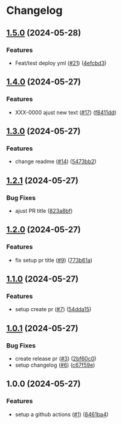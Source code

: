 # Changelog

## [1.5.0](https://github.com/guilhermetavares/release-train/compare/develop-v1.4.0...develop-v1.5.0) (2024-05-28)


### Features

* Feat/test deploy yml ([#21](https://github.com/guilhermetavares/release-train/issues/21)) ([4efcbd3](https://github.com/guilhermetavares/release-train/commit/4efcbd351bea2f3727f9af79da5702e007af79c5))

## [1.4.0](https://github.com/guilhermetavares/release-train/compare/develop-v1.3.0...develop-v1.4.0) (2024-05-27)


### Features

* XXX-0000 ajust new text ([#17](https://github.com/guilhermetavares/release-train/issues/17)) ([f8411dd](https://github.com/guilhermetavares/release-train/commit/f8411ddf1730f6cfc0b497f5ee9c3604de6ecfde))

## [1.3.0](https://github.com/guilhermetavares/release-train/compare/develop-v1.2.1...develop-v1.3.0) (2024-05-27)


### Features

* change readme ([#14](https://github.com/guilhermetavares/release-train/issues/14)) ([5473bb2](https://github.com/guilhermetavares/release-train/commit/5473bb20956ad8d594d9c4b6aa25690cdfdbf65c))

## [1.2.1](https://github.com/guilhermetavares/release-train/compare/develop-v1.2.0...develop-v1.2.1) (2024-05-27)


### Bug Fixes

* ajust PR title ([823a8bf](https://github.com/guilhermetavares/release-train/commit/823a8bfc579da45c5600fa7bc72eb1e547fe8174))

## [1.2.0](https://github.com/guilhermetavares/release-train/compare/develop-v1.1.0...develop-v1.2.0) (2024-05-27)


### Features

* fix setup pr title ([#9](https://github.com/guilhermetavares/release-train/issues/9)) ([773b61a](https://github.com/guilhermetavares/release-train/commit/773b61a6ab6d8ab764b46fbd8eb1640869750660))

## [1.1.0](https://github.com/guilhermetavares/release-train/compare/develop-v1.0.1...develop-v1.1.0) (2024-05-27)


### Features

* setup create pr ([#7](https://github.com/guilhermetavares/release-train/issues/7)) ([54dda15](https://github.com/guilhermetavares/release-train/commit/54dda1556a1b3322513910cd87060e8e16394441))

## [1.0.1](https://github.com/guilhermetavares/release-train/compare/develop-v1.0.0...develop-v1.0.1) (2024-05-27)


### Bug Fixes

* create release pr ([#3](https://github.com/guilhermetavares/release-train/issues/3)) ([2bf60c0](https://github.com/guilhermetavares/release-train/commit/2bf60c0709fe83a80ad5f8e351c6478fb55f1846))
* setup changelog ([#6](https://github.com/guilhermetavares/release-train/issues/6)) ([c67f59e](https://github.com/guilhermetavares/release-train/commit/c67f59e3e14fe2213e023bc612294a6c4d204338))

## 1.0.0 (2024-05-27)


### Features

* setup a github actions ([#1](https://github.com/guilhermetavares/release-train/issues/1)) ([8461ba4](https://github.com/guilhermetavares/release-train/commit/8461ba47c4d88c41fa6c4cf8b56c2fe50e370d76))
